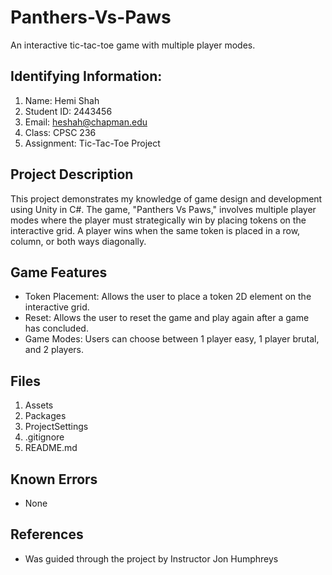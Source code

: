 # Panthers-Vs-Paws
An interactive tic-tac-toe game with multiple player modes.

## Identifying Information: 
1. Name: Hemi Shah
2. Student ID: 2443456
3. Email: heshah@chapman.edu
4. Class: CPSC 236
5. Assignment: Tic-Tac-Toe Project

## Project Description
This project demonstrates my knowledge of game design and development using Unity in C#. 
The game, "Panthers Vs Paws," involves multiple player modes where the player must strategically win by placing tokens on
the interactive grid. A player wins when the same token is placed in a row, column, or both ways diagonally.
   
## Game Features
- Token Placement: Allows the user to place a token 2D element on the interactive grid.
- Reset: Allows the user to reset the game and play again after a game has concluded.
- Game Modes: Users can choose between 1 player easy, 1 player brutal, and 2 players.

## Files 
1. Assets
2. Packages
3. ProjectSettings
4. .gitignore
5. README.md

## Known Errors 
- None

## References
- Was guided through the project by Instructor Jon Humphreys
